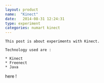 ```yaml
---
layout: product
name:  "Kinect"
date:   2014-08-31 12:24:31
type: experiment
categories: numart kinect
---
```


~~~~
This post is about experiments with Kinect.

Technology used are :

* Kinect
* Freenect
* Java
~~~~

here !